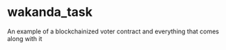 # wakanda_task
An example of a blockchainized voter contract and everything that comes along with it
